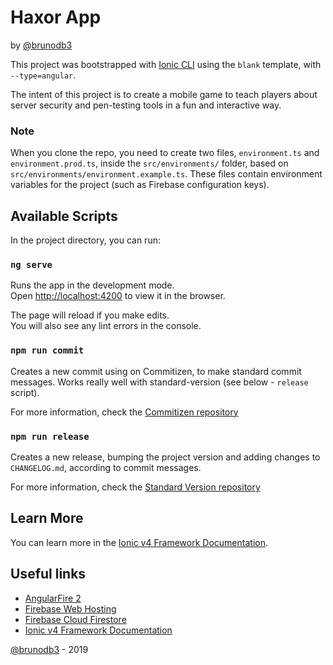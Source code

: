 # Haxor App

by [@brunodb3](https://github.com/brunodb3)

This project was bootstrapped with [Ionic CLI](https://beta.ionicframework.com/docs/cli/commands/start) using the `blank` template, with `--type=angular`.

The intent of this project is to create a mobile game to teach players about server security and pen-testing tools in a fun and interactive way.

### Note

When you clone the repo, you need to create two files, `environment.ts` and `environment.prod.ts`, inside the `src/environments/` folder, based on `src/environments/environment.example.ts`. These files contain environment variables for the project (such as Firebase configuration keys).

## Available Scripts

In the project directory, you can run:

### `ng serve`

Runs the app in the development mode.<br>
Open [http://localhost:4200](http://localhost:4200) to view it in the browser.

The page will reload if you make edits.<br>
You will also see any lint errors in the console.

### `npm run commit`

Creates a new commit using on Commitizen, to make standard commit messages. Works really well with standard-version (see below - `release` script).

For more information, check the [Commitizen repository](https://github.com/commitizen/cz-cli)

### `npm run release`

Creates a new release, bumping the project version and adding changes to `CHANGELOG.md`, according to commit messages.

For more information, check the [Standard Version repository](https://github.com/conventional-changelog/standard-version)

## Learn More

You can learn more in the [Ionic v4 Framework Documentation](https://beta.ionicframework.com/docs/).

## Useful links

- [AngularFire 2](https://github.com/angular/angularfire2)
- [Firebase Web Hosting](https://firebase.google.com/docs/hosting/)
- [Firebase Cloud Firestore](https://firebase.google.com/docs/firestore/?authuser=0)
- [Ionic v4 Framework Documentation](https://ionicframework.com/docs/)

[@brunodb3](https://github.com/brunodb3) - 2019
